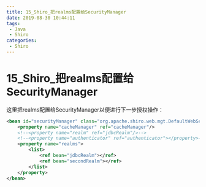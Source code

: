 ```yaml
---
title: 15_Shiro_把realms配置给SecurityManager
date: 2019-08-30 10:44:11
tags: 
 - Java
 - Shiro
categories:
 - Shiro
---
```


# 15_Shiro_把realms配置给SecurityManager

这里把realms配置给SecurityManager以便进行下一步授权操作：

```xml
<bean id="securityManager" class="org.apache.shiro.web.mgt.DefaultWebSecurityManager">
    <property name="cacheManager" ref="cacheManager"/>
    <!--<property name="realm" ref="jdbcRealm"/>-->
    <!--<property name="authenticator" ref="authenticator"></property>-->
    <property name="realms">
        <list>
            <ref bean="jdbcRealm"></ref>
            <ref bean="secondRealm"></ref>
        </list>
    </property>
</bean>
```


